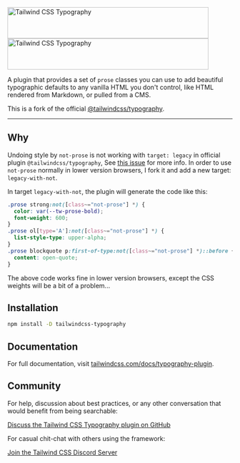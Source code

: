 <p>
  <a href="https://tailwindcss.com/docs/typography-plugin#gh-light-mode-only" target="_blank">
    <img src="./.github/logo-light.svg" alt="Tailwind CSS Typography" width="450" height="70">
  </a>
  <a href="https://tailwindcss.com/docs/typography-plugin#gh-dark-mode-only" target="_blank">
    <img src="./.github/logo-dark.svg" alt="Tailwind CSS Typography" width="450" height="70">
  </a>
</p>

A plugin that provides a set of `prose` classes you can use to add beautiful typographic defaults to any vanilla HTML you don't control, like HTML rendered from Markdown, or pulled from a CMS.

This is a fork of the official [@tailwindcss/typography](https://github.com/tailwindlabs/tailwindcss-typography).

---

## Why

Undoing style by `not-prose` is not working with `target: legacy` in official plugin `@tailwindcss/typography`, See [this issue](https://github.com/tailwindlabs/tailwindcss-typography/issues/277) for more info. In order to use `not-prose` normally in lower version browsers, I fork it and add a new target: `legacy-with-not`.

In target `legacy-with-not`, the plugin will generate the code like this:

```css
.prose strong:not([class~="not-prose"] *) {
  color: var(--tw-prose-bold);
  font-weight: 600;
}
.prose ol[type='A']:not([class~="not-prose"] *) {
  list-style-type: upper-alpha;
}
.prose blockquote p:first-of-type:not([class~="not-prose"] *)::before {
  content: open-quote;
}
```

The above code works fine in lower version browsers, except the CSS weights will be a bit of a problem...

## Installation

```sh
npm install -D tailwindcss-typography
```

## Documentation

For full documentation, visit [tailwindcss.com/docs/typography-plugin](https://tailwindcss.com/docs/typography-plugin).

## Community

For help, discussion about best practices, or any other conversation that would benefit from being searchable:

[Discuss the Tailwind CSS Typography plugin on GitHub](https://github.com/tailwindlabs/tailwindcss/discussions)

For casual chit-chat with others using the framework:

[Join the Tailwind CSS Discord Server](https://tailwindcss.com/discord)
